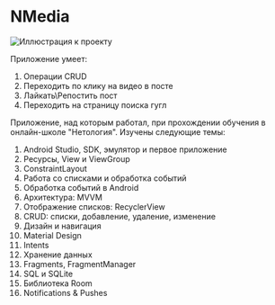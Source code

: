 # NMedia

![Иллюстрация к проекту](https://sun9-9.userapi.com/impg/LF3Gdqb7-AIwUNXiUF2fnOPsZAUdaz8ytLkiGQ/9lyq3ea1iRs.jpg?size=421x513&quality=96&sign=695c24983f07b87d87f23529ac8a4542&type=album)

Приложение умеет:
1. Операции CRUD
2. Переходить по клику на видео в посте
3. Лайкать\Репостить пост
4. Переходить на страницу поиска гугл


Приложение, над которым работал, при прохождении обучения в онлайн-школе "Нетология".
Изучены следующие темы:

1. Android Studio, SDK, эмулятор и первое приложение
2. Ресурсы, View и ViewGroup
3. ConstraintLayout
4. Работа со списками и обработка событий
5. Обработка событий в Android
6. Архитектура: MVVM
7. Отображение списков: RecyclerView
8. CRUD: списки, добавление, удаление, изменение
9. Дизайн и навигация
10. Material Design
11. Intents
12. Хранение данных
13. Fragments, FragmentManager
14. SQL и SQLite
15. Библиотека Room
16. Notifications & Pushes
